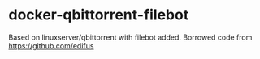 # docker-qbittorrent-filebot
Based on linuxserver/qbittorrent with filebot added.
Borrowed code from https://github.com/edifus
